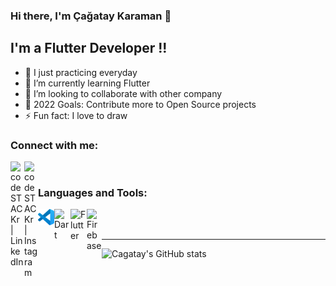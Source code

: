 ### Hi there, I'm Çağatay Karaman  👋



## I'm a Flutter Developer !!

- 🔭 I just practicing everyday
- 🌱 I’m currently learning Flutter 
- 👯 I’m looking to collaborate with other company
- 🥅 2022 Goals: Contribute more to Open Source projects
- ⚡ Fun fact: I love to draw

### Connect with me:


[<img align="left" alt="codeSTACKr | LinkedIn" width="22px" src="https://www.ai-expo.net/europe/wp-content/uploads/2020/04/linkedlinkedinlogosocialicon-1320191784782940875.png" />][linkedin]
[<img align="left" alt="codeSTACKr | Instagram" width="22px" src="https://upload.wikimedia.org/wikipedia/commons/e/e7/Instagram_logo_2016.svg" />][instagram]

<br />

### Languages and Tools:

<img align="left" alt="Visual Studio Code" width="26px" src="https://raw.githubusercontent.com/github/explore/80688e429a7d4ef2fca1e82350fe8e3517d3494d/topics/visual-studio-code/visual-studio-code.png" />
<img align="left" alt="Dart" width="26px" src="https://upload.wikimedia.org/wikipedia/commons/7/7e/Dart-logo.png" />
<img align="left" alt="Flutter" width="26px" src="https://iconape.com/wp-content/files/vg/61804/png/flutter.png" />
<img align="left" alt="Firebase" width="24px" src="https://firebase.google.com/downloads/brand-guidelines/SVG/logo-logomark.svg" />

<br />
<br />




 
---
<img align="left" alt="Cagatay's GitHub stats" src="https://github-readme-stats.vercel.app/api?username=ckaraman&show_icons=true&hide_border=true&theme=radical" />





[instagram]: https://instagram.com/flutt.code.ter?r=nametag
[linkedin]: https://www.linkedin.com/in/c-karaman/

